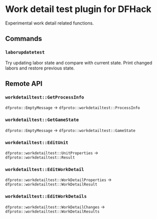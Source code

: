 Work detail test plugin for DFHack
==================================

Experimental work detail related functions.

Commands
--------

### `laborupdatetest`

Try updating labor state and compare with current state. Print changed labors and restore previous state.

Remote API
----------

### `workdetailtest::GetProcessInfo`

`dfproto::EmptyMessage` → `dfproto::workdetailtest::ProcessInfo`
### `workdetailtest::GetGameState`

`dfproto::EmptyMessage` → `dfproto::workdetailtest::GameState`

### `workdetailtest::EditUnit`

`dfproto::workdetailtest::UnitProperties` → `dfproto::workdetailtest::Result`

### `workdetailtest::EditWorkDetail`

`dfproto::workdetailtest::WorkDetailProperties` → `dfproto::workdetailtest::WorkDetailResult`

### `workdetailtest::EditWorkDetails`

`dfproto::workdetailtest::WorkDetailChanges` → `dfproto::workdetailtest::WorkDetailResults`

